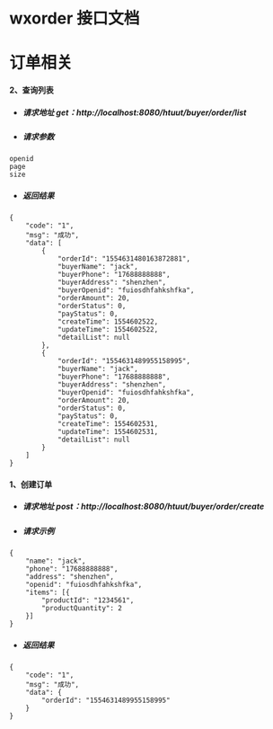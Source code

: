# wxorder 接口文档


# 订单相关

#### 2、查询列表
- ##### 请求地址 get：http://localhost:8080/htuut/buyer/order/list
- ##### 请求参数

```
openid
page
size
```
- ##### 返回结果
```
{
    "code": "1",
    "msg": "成功",
    "data": [
        {
            "orderId": "1554631480163872881",
            "buyerName": "jack",
            "buyerPhone": "17688888888",
            "buyerAddress": "shenzhen",
            "buyerOpenid": "fuiosdhfahkshfka",
            "orderAmount": 20,
            "orderStatus": 0,
            "payStatus": 0,
            "createTime": 1554602522,
            "updateTime": 1554602522,
            "detailList": null
        },
        {
            "orderId": "1554631489955158995",
            "buyerName": "jack",
            "buyerPhone": "17688888888",
            "buyerAddress": "shenzhen",
            "buyerOpenid": "fuiosdhfahkshfka",
            "orderAmount": 20,
            "orderStatus": 0,
            "payStatus": 0,
            "createTime": 1554602531,
            "updateTime": 1554602531,
            "detailList": null
        }
    ]
}
```

#### 1、创建订单
- ##### 请求地址 post：http://localhost:8080/htuut/buyer/order/create
- ##### 请求示例

```
{
	"name": "jack",
	"phone": "17688888888",
	"address": "shenzhen",
	"openid": "fuiosdhfahkshfka",
	"items": [{
	    "productId": "1234561",
	    "productQuantity": 2
	}]
}
```
- ##### 返回结果
```
{
    "code": "1",
    "msg": "成功",
    "data": {
        "orderId": "1554631489955158995"
    }
}
```
